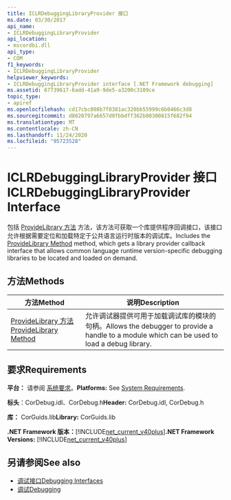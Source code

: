 ```yaml
---
title: ICLRDebuggingLibraryProvider 接口
ms.date: 03/30/2017
api_name:
- ICLRDebuggingLibraryProvider
api_location:
- mscordbi.dll
api_type:
- COM
f1_keywords:
- ICLRDebuggingLibraryProvider
helpviewer_keywords:
- ICLRDebuggingLibraryProvider interface [.NET Framework debugging]
ms.assetid: 67739617-6add-41a9-9de5-a3200c3109ce
topic_type:
- apiref
ms.openlocfilehash: cd17cbc808b7f8381ac320bb55999c6b0466c3d8
ms.sourcegitcommit: d8020797a6657d0fbbdff362b80300815f682f94
ms.translationtype: MT
ms.contentlocale: zh-CN
ms.lasthandoff: 11/24/2020
ms.locfileid: "95723528"
---
```

# <a name="iclrdebugginglibraryprovider-interface"></a><span data-ttu-id="49eb2-102">ICLRDebuggingLibraryProvider 接口</span><span class="sxs-lookup"><span data-stu-id="49eb2-102">ICLRDebuggingLibraryProvider Interface</span></span>

<span data-ttu-id="49eb2-103">包括 [ProvideLibrary 方法](iclrdebugginglibraryprovider-providelibrary-method.md) 方法，该方法可获取一个库提供程序回调接口，该接口允许根据需要定位和加载特定于公共语言运行时版本的调试库。</span><span class="sxs-lookup"><span data-stu-id="49eb2-103">Includes the [ProvideLibrary Method](iclrdebugginglibraryprovider-providelibrary-method.md) method, which gets a library provider callback interface that allows common language runtime version-specific debugging libraries to be located and loaded on demand.</span></span>  
  
## <a name="methods"></a><span data-ttu-id="49eb2-104">方法</span><span class="sxs-lookup"><span data-stu-id="49eb2-104">Methods</span></span>  
  
|<span data-ttu-id="49eb2-105">方法</span><span class="sxs-lookup"><span data-stu-id="49eb2-105">Method</span></span>|<span data-ttu-id="49eb2-106">说明</span><span class="sxs-lookup"><span data-stu-id="49eb2-106">Description</span></span>|  
|------------|-----------------|  
|[<span data-ttu-id="49eb2-107">ProvideLibrary 方法</span><span class="sxs-lookup"><span data-stu-id="49eb2-107">ProvideLibrary Method</span></span>](iclrdebugginglibraryprovider-providelibrary-method.md)|<span data-ttu-id="49eb2-108">允许调试器提供可用于加载调试库的模块的句柄。</span><span class="sxs-lookup"><span data-stu-id="49eb2-108">Allows the debugger to provide a handle to a module which can be used to load a debug library.</span></span>|  
  
## <a name="requirements"></a><span data-ttu-id="49eb2-109">要求</span><span class="sxs-lookup"><span data-stu-id="49eb2-109">Requirements</span></span>  

 <span data-ttu-id="49eb2-110">**平台：** 请参阅 [系统要求](../../get-started/system-requirements.md)。</span><span class="sxs-lookup"><span data-stu-id="49eb2-110">**Platforms:** See [System Requirements](../../get-started/system-requirements.md).</span></span>  
  
 <span data-ttu-id="49eb2-111">**标头**：CorDebug.idl、CorDebug.h</span><span class="sxs-lookup"><span data-stu-id="49eb2-111">**Header:** CorDebug.idl, CorDebug.h</span></span>  
  
 <span data-ttu-id="49eb2-112">**库：** CorGuids.lib</span><span class="sxs-lookup"><span data-stu-id="49eb2-112">**Library:** CorGuids.lib</span></span>  
  
 <span data-ttu-id="49eb2-113">**.NET Framework 版本：**[!INCLUDE[net_current_v40plus](../../../../includes/net-current-v40plus-md.md)]</span><span class="sxs-lookup"><span data-stu-id="49eb2-113">**.NET Framework Versions:** [!INCLUDE[net_current_v40plus](../../../../includes/net-current-v40plus-md.md)]</span></span>  
  
## <a name="see-also"></a><span data-ttu-id="49eb2-114">另请参阅</span><span class="sxs-lookup"><span data-stu-id="49eb2-114">See also</span></span>

- [<span data-ttu-id="49eb2-115">调试接口</span><span class="sxs-lookup"><span data-stu-id="49eb2-115">Debugging Interfaces</span></span>](debugging-interfaces.md)
- [<span data-ttu-id="49eb2-116">调试</span><span class="sxs-lookup"><span data-stu-id="49eb2-116">Debugging</span></span>](index.md)
